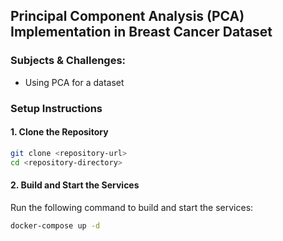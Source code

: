 ## Principal Component Analysis (PCA) Implementation in Breast Cancer Dataset


### Subjects & Challenges:
- Using PCA for a dataset

### Setup Instructions

#### 1. Clone the Repository

```bash
git clone <repository-url>
cd <repository-directory>
```

#### 2. Build and Start the Services

Run the following command to build and start the services:

```bash
docker-compose up -d
```
